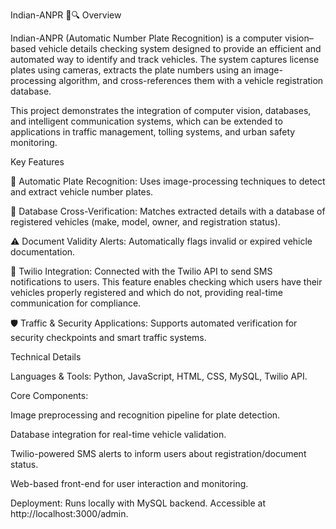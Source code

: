 Indian-ANPR 🚗🔍
Overview

Indian-ANPR (Automatic Number Plate Recognition) is a computer vision–based vehicle details checking system designed to provide an efficient and automated way to identify and track vehicles. The system captures license plates using cameras, extracts the plate numbers using an image-processing algorithm, and cross-references them with a vehicle registration database.

This project demonstrates the integration of computer vision, databases, and intelligent communication systems, which can be extended to applications in traffic management, tolling systems, and urban safety monitoring.

Key Features

📸 Automatic Plate Recognition: Uses image-processing techniques to detect and extract vehicle number plates.

🔎 Database Cross-Verification: Matches extracted details with a database of registered vehicles (make, model, owner, and registration status).

⚠️ Document Validity Alerts: Automatically flags invalid or expired vehicle documentation.

📲 Twilio Integration: Connected with the Twilio API to send SMS notifications to users. This feature enables checking which users have their vehicles properly registered and which do not, providing real-time communication for compliance.

🛡 Traffic & Security Applications: Supports automated verification for security checkpoints and smart traffic systems.

Technical Details

Languages & Tools: Python, JavaScript, HTML, CSS, MySQL, Twilio API.

Core Components:

Image preprocessing and recognition pipeline for plate detection.

Database integration for real-time vehicle validation.

Twilio-powered SMS alerts to inform users about registration/document status.

Web-based front-end for user interaction and monitoring.

Deployment: Runs locally with MySQL backend. Accessible at http://localhost:3000/admin.
